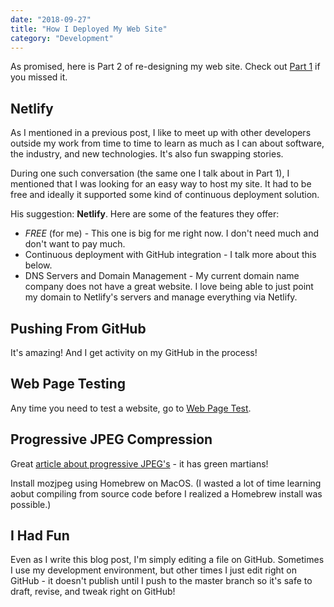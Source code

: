 ```yaml
---
date: "2018-09-27"
title: "How I Deployed My Web Site"
category: "Development"
---
```


As promised, here is Part 2 of re-designing my web site. Check out [Part 1]() if you missed it.

## Netlify
As I mentioned in a previous post, I like to meet up with other developers outside my work from time to time to learn as much as I can about software, the industry, and new technologies. It's also fun swapping stories.

During one such conversation (the same one I talk about in Part 1), I mentioned that I was looking for an easy way to host my site. It had to be free and ideally it supported some kind of continuous deployment solution.

His suggestion: **Netlify**. Here are some of the features they offer:
* *FREE* (for me) - This one is big for me right now. I don't need much and don't want to pay much.
* Continuous deployment with GitHub integration - I talk more about this below.
* DNS Servers and Domain Management - My current domain name company does not have a great website. I love being able to just point my domain to Netlify's servers and manage everything via Netlify.

## Pushing From GitHub
It's amazing! And I get activity on my GitHub in the process!

## Web Page Testing
Any time you need to test a website, go to [Web Page Test](https://www.webpagetest.org/).

## Progressive JPEG Compression
Great [article about progressive JPEG's](https://cloudinary.com/blog/progressive_jpegs_and_green_martians) - it has green martians!

Install mozjpeg using Homebrew on MacOS. (I wasted a lot of time learning aobut compiling from source code before I realized a Homebrew install was possible.)

## I Had Fun
Even as I write this blog post, I'm simply editing a file on GitHub. Sometimes I use my development environment, but other times I just edit right on GitHub - it doesn't publish until I push to the master branch so it's safe to draft, revise, and tweak right on GitHub!
